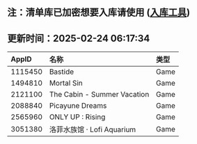 ## 注：清单库已加密想要入库请使用 ([入库工具](https://github.com/BlankTMing/ManifestAutoUpdate/releases))

## 更新时间：2025-02-24 06:17:34
| AppID | 名称 | 类型  |
| :-------------------- | :----------------------------- | :----------- |
| 1115450 | Bastide| Game |
| 1494810 | Mortal Sin| Game |
| 2121100 | The Cabin - Summer Vacation| Game |
| 2088840 | Picayune Dreams| Game |
| 2565960 | ONLY UP : Rising| Game |
| 3051380 | 洛菲水族馆 · Lofi Aquarium| Game |
